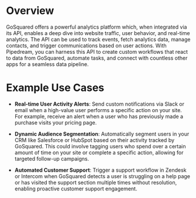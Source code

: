 # Overview

GoSquared offers a powerful analytics platform which, when integrated via its API, enables a deep dive into website traffic, user behavior, and real-time analytics. The API can be used to track events, fetch analytics data, manage contacts, and trigger communications based on user actions. With Pipedream, you can harness this API to create custom workflows that react to data from GoSquared, automate tasks, and connect with countless other apps for a seamless data pipeline.

# Example Use Cases

- **Real-time User Activity Alerts**: Send custom notifications via Slack or email when a high-value user performs a specific action on your site. For example, receive an alert when a user who has previously made a purchase visits your pricing page.

- **Dynamic Audience Segmentation**: Automatically segment users in your CRM like Salesforce or HubSpot based on their activity tracked by GoSquared. This could involve tagging users who spend over a certain amount of time on your site or complete a specific action, allowing for targeted follow-up campaigns.

- **Automated Customer Support**: Trigger a support workflow in Zendesk or Intercom when GoSquared detects a user is struggling on a help page or has visited the support section multiple times without resolution, enabling proactive customer support engagement.
